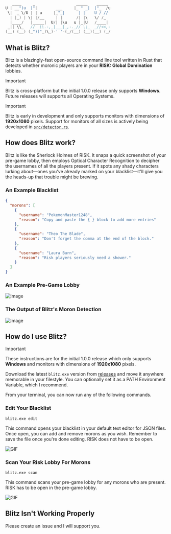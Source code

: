```cs
   ____     _                  _____    _____  
U | __")u  |"|        ___     |_ " _|  |"_  /u 
 \|  _ \/U | | u     |_"_|      | |    U / //  
  | |_) | \| |/__     | |      /| |\   \/ /_   
  |____/   |_____|  U/| |\u   u |_|U   /____|  
 _|| \\_   //  \\.-,_|___|_,-._// \\_  _//<<,- 
(__) (__) (_")("_)\_)-' '-(_/(__) (__)(__) (_/ 
```
## What is Blitz?
Blitz is a blazingly-fast  open-source command line tool written in Rust that detects whether moronic players are in your **RISK: Global Domination** lobbies.
> [!IMPORTANT]  
> Blitz is cross-platform but the initial 1.0.0 release only supports **Windows**. Future releases will supports all Operating Systems.

> [!IMPORTANT]  
> Blitz is early in development and only supports monitors with dimensions of **1920x1080** pixels. Support for monitors of all sizes is actively being developed in [`src/detector.rs`](https://github.com/Hakxsorus/blitz/blob/master/src/detector.rs#L176).

## How does Blitz work?
Blitz is like the Sherlock Holmes of RISK. It snaps a quick screenshot of your pre-game lobby, then employs Optical Character Recognition to decipher the usernames of all the players present. If it spots any shady characters lurking about—ones you've already marked on your blacklist—it'll give you the heads-up that trouble might be brewing.

### An Example Blacklist
```json
{
  "morons": [
    {
      "username": "PokemonMaster1248",
      "reason": "Copy and paste the { } block to add more entries"
    },
    {
      "username": "Theo The Blade",
      "reason": "Don't forget the comma at the end of the block."
    },
    {
      "username": "Laura Burn",
      "reason": "Risk players seriously need a shower."
    }
  ]
}
```
### An Example Pre-Game Lobby
![image](https://i.imgur.com/oSX8Yz5.png)

### The Output of Blitz's Moron Detection
![image](https://i.imgur.com/meoHCT8.png)


## How do I use Blitz?
> [!IMPORTANT]  
> These instructions are for the initial 1.0.0 release which only supports **Windows** and monitors with dimensions of **1920x1080** pixels.

Download the latest `blitz.exe` version from [releases](https://github.com/Hakxsorus/blitz/releases) and move it anywhere memorable in your filestyle. You can optionally set it as a PATH Environment Variable, which I recommend.

From your terminal, you can now run any of the following commands.
### Edit Your Blacklist
```
blitz.exe edit
```
This command opens your blacklist in your default text editor for JSON files. Once open, you can add and remove morons as you wish. Remember to save the file once you're done editing. RISK does not have to be open.

![GIF](https://i.imgur.com/dBia5Kf.gif)
### Scan Your Risk Lobby For Morons
```
blitz.exe scan
```
This command scans your pre-game lobby for any morons who are present. RISK has to be open in the pre-game lobby.

![GIF](https://cdn.discordapp.com/attachments/872229558257078282/1231760357631070218/Animation3.gif?ex=6638213a&is=6625ac3a&hm=c944b885ab6d033e48835dd81cb39682fb809af785d02ac7951419169ee09c2b&)
## Blitz Isn't Working Properly
Please create an issue and I will support you.
